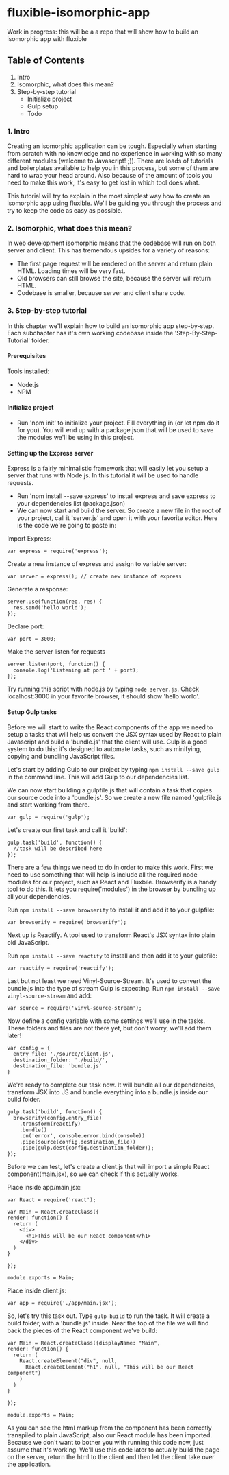 # fluxible-isomorphic-app
Work in progress: this will be a a repo that will show how to build an isomorphic app with fluxible

## Table of Contents ###

1. Intro
2. Isomorphic, what does this mean?
3. Step-by-step tutorial
    - Initialize project
    - Gulp setup
    - Todo

### 1. Intro ###

Creating an isomorphic application can be tough. Especially when starting from scratch with no knowledge and no experience in working with so many different modules (welcome to Javascript! ;)). There are loads of tutorials and boilerplates available to help you in this process, but some of them are hard to wrap your head around. Also because of the amount of tools you need to make this work, it's easy to get lost in which tool does what.

This tutorial will try to explain in the most simplest way how to create an isomorphic app using fluxible. We'll be guiding you through the process and try to keep the code as easy as possible.

### 2. Isomorphic, what does this mean? ###

In web development isomorphic means that the codebase will run on both server and client. This has tremendous upsides for a variety of reasons:

* The first page request will be rendered on the server and return plain HTML. Loading times will be very fast.
* Old browsers can still browse the site, because the server will return HTML.
* Codebase is smaller, because server and client share code.

### 3. Step-by-step tutorial ###

In this chapter we'll explain how to build an isomorphic app step-by-step. Each subchapter has it's own working codebase inside the 'Step-By-Step-Tutorial' folder.

#### Prerequisites ####

Tools installed:

* Node.js
* NPM

#### Initialize project ####

- Run 'npm init' to initialize your project. Fill everything in (or let npm do it for you). You will end up with a package.json that will be used to save the modules we'll be using in this project.

#### Setting up the Express server ####

Express is a fairly minimalistic framework that will easily let you setup a server that runs with Node.js. In this tutorial it will be used to handle requests.

- Run 'npm install --save express' to install express and save express to your dependencies list (package.json)
- We can now start and build the server. So create a new file in the root of your project, call it 'server.js' and open it with your favorite editor. Here is the code we're going to paste in:

Import Express:

```
var express = require('express');
```

Create a new instance of express and assign to variable server:

```
var server = express(); // create new instance of express
```

Generate a response:

```
server.use(function(req, res) {
  res.send('hello world');
});
```

Declare port:

```
var port = 3000;
```

Make the server listen for requests
```
server.listen(port, function() {
  console.log('Listening at port ' + port);
});
```

Try running this script with node.js by typing `node server.js`. Check localhost:3000 in your favorite browser, it should show 'hello world'.

#### Setup Gulp tasks ####

Before we will start to write the React components of the app we need to setup a tasks that will help us convert the JSX syntax used by React to plain Javascript and build a 'bundle.js' that the client will use. Gulp is a good system to do this: it's designed to automate tasks, such as minifying, copying and bundling JavaScript files.

Let's start by adding Gulp to our project by typing `npm install --save gulp` in the command line. This will add Gulp to our dependencies list.

We can now start building a gulpfile.js that will contain a task that copies our source code into a 'bundle.js'. So we create a new file named 'gulpfile.js and start working from there.

```
var gulp = require('gulp');
```

Let's create our first task and call it 'build':

```
gulp.task('build', function() {
  //task will be described here
});
```

There are a few things we need to do in order to make this work. First we need to use something that will help is include all the required node modules for our project, such as React and Fluxbile. Browserify is a handy tool to do this. It lets you require('modules') in the browser by bundling up all your dependencies.

Run `npm install --save browserify` to install it and add it to your gulpfile:

```
var browserify = require('browserify');
```

Next up is Reactify. A tool used to transform React's JSX syntax into plain old JavaScript.

Run `npm install --save reactify` to install and then add it to your gulpfile:

```
var reactify = require('reactify');
```

Last but not least we need Vinyl-Source-Stream. It's used to convert the bundle.js into the type of stream Gulp is expecting. Run `npm install --save vinyl-source-stream` and add:

```
var source = require('vinyl-source-stream');
```

Now define a config variable with some settings we'll use in the tasks. These folders and files are not there yet, but don't worry, we'll add them later!

```
var config = {
  entry_file: './source/client.js',
  destination_folder: './build/',
  destination_file: 'bundle.js'
}
```

We're ready to complete our task now. It will bundle all our dependencies, transform JSX into JS and bundle everything into a bundle.js inside our build folder.

```
gulp.task('build', function() {
  browserify(config.entry_file)
    .transform(reactify)
    .bundle()
    .on('error', console.error.bind(console))
    .pipe(source(config.destination_file))
    .pipe(gulp.dest(config.destination_folder));
});
```

Before we can test, let's create a client.js that will import a simple React component(main.jsx), so we can check if this actually works.

Place inside app/main.jsx:

```
var React = require('react');

var Main = React.createClass({
render: function() {
  return (
    <div>
      <h1>This will be our React component</h1>
    </div>
  )
}

});

module.exports = Main;
```

Place inside client.js:

```
var app = require('./app/main.jsx');
```

So, let's try this task out. Type `gulp build` to run the task. It will create a build folder, with a 'bundle.js' inside. Near the top of the file we will find back the pieces of the React component we've build:

```
var Main = React.createClass({displayName: "Main",
render: function() {
  return (
    React.createElement("div", null,
      React.createElement("h1", null, "This will be our React component")
    )
  )
}

});

module.exports = Main;
```

As you can see the html markup from the component has been correctly transpiled to plain JavaScript, also our React module has been imported. Because we don't want to bother you with running this code now, just assume that it's working. We'll use this code later to actually build the page on the server, return the html to the client and then let the client take over the application.
